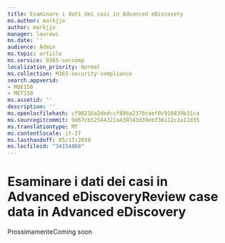 ```yaml
---
title: Esaminare i dati dei casi in Advanced eDiscovery
ms.author: markjjo
author: markjjo
manager: laurawi
ms.date: ''
audience: Admin
ms.topic: article
ms.service: O365-seccomp
localization_priority: Normal
ms.collection: M365-security-compliance
search.appverid:
- MOE150
- MET150
ms.assetid: ''
description: ''
ms.openlocfilehash: cf90216a2dedccf80ba2370caef0c910839b31ca
ms.sourcegitcommit: 9d67cb52544321a430343d39eb336112c1a11d35
ms.translationtype: MT
ms.contentlocale: it-IT
ms.lasthandoff: 05/17/2019
ms.locfileid: "34154868"
---
```

# <a name="review-case-data-in-advanced-ediscovery"></a><span data-ttu-id="34b3b-102">Esaminare i dati dei casi in Advanced eDiscovery</span><span class="sxs-lookup"><span data-stu-id="34b3b-102">Review case data in Advanced eDiscovery</span></span>


<span data-ttu-id="34b3b-103">Prossimamente</span><span class="sxs-lookup"><span data-stu-id="34b3b-103">Coming soon</span></span>
